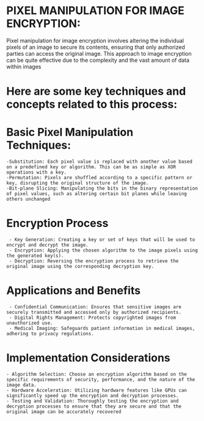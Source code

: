 # PIXEL MANIPULATION FOR IMAGE ENCRYPTION:

Pixel manipulation for image encryption involves altering the individual pixels of an image to secure its contents, ensuring that only authorized parties can access the original image. This approach to image encryption can be quite effective due to the complexity and the vast amount of data within images

# Here are some key techniques and concepts related to this process:
# Basic Pixel Manipulation Techniques:
    -Substitution: Each pixel value is replaced with another value based on a predefined key or algorithm. This can be as simple as XOR operations with a key.
    -Permutation: Pixels are shuffled according to a specific pattern or key, disrupting the original structure of the image.
    -Bit-plane Slicing: Manipulating the bits in the binary representation of pixel values, such as altering certain bit planes while leaving others unchanged

# Encryption Process
     - Key Generation: Creating a key or set of keys that will be used to encrypt and decrypt the image.
     - Encryption: Applying the chosen algorithm to the image pixels using the generated key(s).
     - Decryption: Reversing the encryption process to retrieve the original image using the corresponding decryption key.

# Applications and Benefits
     - Confidential Communication: Ensures that sensitive images are securely transmitted and accessed only by authorized recipients.
     - Digital Rights Management: Protects copyrighted images from unauthorized use.
     - Medical Imaging: Safeguards patient information in medical images, adhering to privacy regulations.
# Implementation Considerations
    - Algorithm Selection: Choose an encryption algorithm based on the specific requirements of security, performance, and the nature of the image data.
    - Hardware Acceleration: Utilizing hardware features like GPUs can significantly speed up the encryption and decryption processes.
    - Testing and Validation: Thoroughly testing the encryption and decryption processes to ensure that they are secure and that the original image can be accurately recovered
